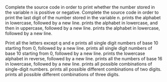 Complete the source code in order to print whether the number stored in the variable n is positive or negative.
Complete the source code in order to print the last digit of the number stored in the variable n.
prints the alphabet in lowercase, followed by a new line.
prints the alphabet in lowercase, and then in uppercase, followed by a new line.
prints the alphabet in lowercase, followed by a new line.

Print all the letters except q and e
prints all single digit numbers of base 10 starting from 0, followed by a new line.
prints all single digit numbers of base 10 starting from 0, followed by a new line.
prints the lowercase alphabet in reverse, followed by a new line.
prints all the numbers of base 16 in lowercase, followed by a new line.
prints all possible combinations of single-digit numbers.
prints all possible different combinations of two digits.
prints all possible different combinations of three digits.
